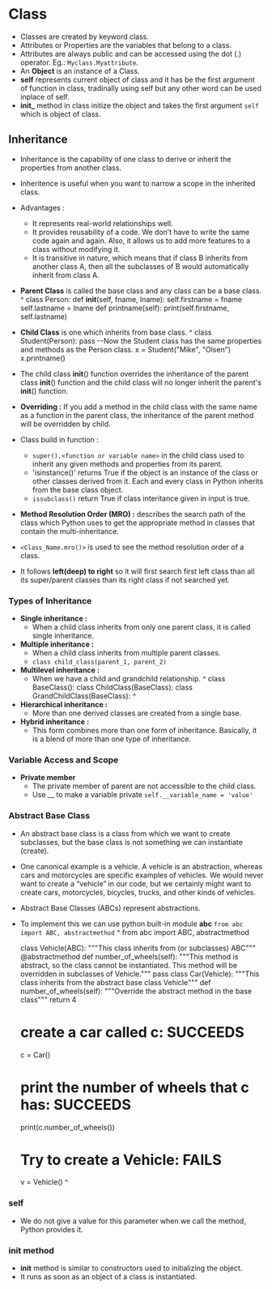 # Class
- Classes are created by keyword class.
- Attributes or Properties are the variables that belong to a class.
- Attributes are always public and can be accessed using the dot (.) operator. Eg.: ```Myclass.Myattribute```.
- An **Object** is an instance of a Class.
- **self** represents current object of class and it has be the first argument of function in class, tradinally using self but any other word can be used inplace of self.
- **__init___** method in class initize the object and takes the first argument `self` which is object of class.

## Inheritance
-  Inheritance is the capability of one class to derive or inherit the properties from another class.
-  Inheritence is useful when you want to narrow a scope in the inherited class.  
-  Advantages :
   -  It represents real-world relationships well.
   -  It provides reusability of a code. We don’t have to write the same code again and again. Also, it allows us to add more features to a class without modifying it.
   -  It is transitive in nature, which means that if class B inherits from another class A, then all the subclasses of B would automatically inherit from class A.
-  **Parent Class** is called the base class and any class can be a base class.
^
    class Person:
      def __init__(self, fname, lname):
        self.firstname = fname
        self.lastname = lname
      def printname(self):
        print(self.firstname, self.lastname)

-  **Child Class** is one which inherits from base class.
^
    class Student(Person):
    pass
    --Now the Student class has the same properties and methods as the Person class.
    x = Student("Mike", "Olsen")
    x.printname()
    
-  The child class __init__() function overrides the inheritance of the parent class __init__() function and the child class will no longer inherit the parent's __init__() function.
-  **Overriding :** If you add a method in the child class with the same name as a function in the parent class, the inheritance of the parent method will be overridden by child.
-  Class build in function :
   -  `super().<function or variable name>` in the child class used to inherit any given methods and properties from its parent.
   -  'isinstance()' returns True if the object is an instance of the class or other classes derived from it. Each and every class in Python inherits from the base class object.
   -  `issubclass()` return True if class interitance given in input is true.
-  **Method Resolution Order (MRO) :** describes the search path of the class which Python uses to get the appropriate method in classes that contain the multi-inheritance.
  -  `<Class_Name.mro()>` is used to see the method resolution order of a class.
  -  It follows **left(deep) to right** so it will first search first left class than all its super/parent classes than its right class if not searched yet.

### Types of Inheritance
-  **Single inheritance :**
   -  When a child class inherits from only one parent class, it is called single inheritance.
-  **Multiple inheritance :**
   -  When a child class inherits from multiple parent classes.
   -  `class child_class(parent_1, parent_2)`
-  **Multilevel inheritance :**
   -  When we have a child and grandchild relationship.
^
    class BaseClass():
    class ChildClass(BaseClass):
    class GrandChildClass(BaseClass):
^
-  **Hierarchical inheritance :**
   -  More than one derived classes are created from a single base.
-  **Hybrid inheritance :**
   -  This form combines more than one form of inheritance. Basically, it is a blend of more than one type of inheritance.
### Variable Access and Scope
-  **Private member**
   -  The private member of parent are not accessible to the child class.
   -  Use __ to make a variable private `self.__variable_name = 'value'`

### Abstract Base Class
-  An abstract base class is a class from which we want to create subclasses, but the base class is not something we can instantiate (create).
-  One canonical example is a vehicle. A vehicle is an abstraction, whereas cars and motorcycles are specific examples of vehicles. We would never want to create a “vehicle” in our code, but we certainly might want to create cars, motorcycles, bicycles, trucks, and other kinds of vehicles.
-  Abstract Base Classes (ABCs) represent abstractions.
-  To implement this we can use python built-in module **abc** `from abc import ABC, abstractmethod`
^
    from abc import ABC, abstractmethod 
 
    class Vehicle(ABC): 
        """This class inherits from (or subclasses) ABC""" 
        @abstractmethod 
        def number_of_wheels(self): 
            """This method is abstract, so the class cannot be instantiated. This method will be overridden in subclasses of Vehicle.""" 
           pass 
    class Car(Vehicle): 
        """This class inherits from the abstract base class Vehicle""" 
        def number_of_wheels(self): 
            """Override the abstract method in the base class""" 
            return 4 
    # create a car called c: SUCCEEDS 
    c = Car()  
    # print the number of wheels that c has: SUCCEEDS 
    print(c.number_of_wheels())  
    # Try to create a Vehicle: FAILS 
    v = Vehicle() 
^

### self
- We do not give a value for this parameter when we call the method, Python provides it.

### __init__ method
- __init__ method is similar to constructors used to initializing the object.
- It runs as soon as an object of a class is instantiated.
